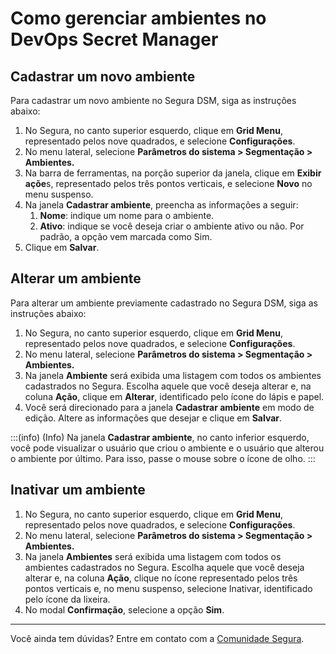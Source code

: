 # Como gerenciar ambientes no DevOps Secret Manager

## Cadastrar um novo ambiente

Para cadastrar um novo ambiente no Segura DSM, siga as instruções abaixo:

1. No Segura, no canto superior esquerdo, clique em **Grid Menu**, representado pelos nove quadrados, e selecione **Configurações**.
2. No menu lateral, selecione **Parâmetros do sistema > Segmentação > Ambientes.**
3. Na barra de ferramentas, na porção superior da janela, clique em **Exibir açõe**s, representado pelos três pontos verticais, e selecione **Novo** no menu suspenso.
4. Na janela **Cadastrar ambiente**, preencha as informações a seguir:
   1. **Nome**: indique um nome para o ambiente.
   2. **Ativo**: indique se você deseja criar o ambiente ativo ou não. Por padrão, a opção vem marcada como Sim.
5. Clique em **Salvar**.

## Alterar um ambiente

Para alterar um ambiente previamente cadastrado no Segura DSM, siga as instruções abaixo:

1. No Segura, no canto superior esquerdo, clique em **Grid Menu**, representado pelos nove quadrados, e selecione **Configurações**.
2. No menu lateral, selecione **Parâmetros do sistema > Segmentação > Ambientes.**
3. Na janela **Ambiente** será exibida uma listagem com todos os ambientes cadastrados no Segura. Escolha aquele que você deseja alterar e, na coluna **Ação**, clique em **Alterar**, identificado pelo ícone do lápis e papel.
4. Você será direcionado para a janela **Cadastrar ambiente** em modo de edição. Altere as informações que desejar e clique em **Salvar**.

:::(info) (Info)
Na janela **Cadastrar ambiente**, no canto inferior esquerdo, você pode visualizar o usuário que criou o ambiente e o usuário que alterou o ambiente por último. Para isso, passe o mouse sobre o ícone de olho.
:::

## Inativar um ambiente

1. No Segura, no canto superior esquerdo, clique em **Grid Menu**, representado pelos nove quadrados, e selecione **Configurações**.
2. No menu lateral, selecione **Parâmetros do sistema > Segmentação > Ambientes.**
3. Na janela **Ambientes** será exibida uma listagem com todos os ambientes cadastrados no Segura. Escolha aquele que você deseja alterar e, na coluna **Ação**, clique no ícone representado pelos três pontos verticais e, no menu suspenso, selecione Inativar, identificado pelo ícone da lixeira.
4. No modal **Confirmação**, selecione a opção **Sim**.

---

Você ainda tem dúvidas? Entre em contato com a [Comunidade Segura](https://community.Segura.io/).